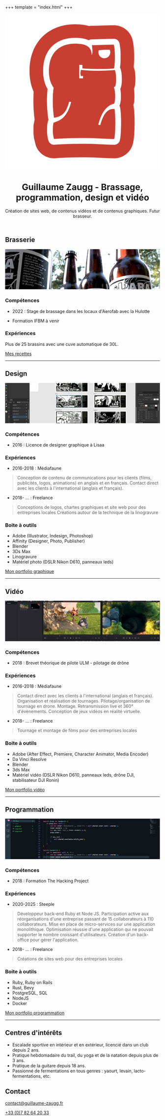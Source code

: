+++
template = "index.html"
+++

<img src="/logo-hd.webp" id="logo" alt="Guillaume Zaugg">

<header>
<!-- ![Guillaume Zaugg](./logo-hd.webp) -->


# Guillaume Zaugg - Brassage, programmation, design et vidéo

Création de sites web, de contenus vidéos et de contenus graphiques. Futur brasseur.
</header>


<main>

## Brasserie

![Beer banner](./banner-beer.webp)

### Compétences
- 2022 : Stage de brassage dans les locaux d'Aerofab avec la Hulotte

- Formation IFBM à venir

### Expériences
Plus de 25 brassins avec une cuve automatique de 30L.

[Mes recettes](https://www.littlebock.fr/brasseurs/montblanc)

---
## Design

![Design banner](./banner-graphic.webp)

### Compétences
- 2016 : Licence de designer graphique à Lisaa

### Expériences
- 2016-2018 : Médiafaune

> Conception de contenu de communications pour les clients (films, publicités, logos, animations) en anglais et en français.
> Contact direct avec les clients à l'international (anglais et français).

- 2018- ... : Freelance

> Conceptions de logos, chartes graphiques et site web pour des entreprises locales
> Créations autour de la technique de la linogravure

### Boite à outils

- Adobe (Illustrator, Indesign, Photoshop)
- Affinity (Designer, Photo, Publisher)
- Blender
- 3Ds Max
- Linogravure
- Matériel photo (DSLR Nikon D610, panneaux leds)

[Mon portfolio graphique](https://www.artstation.com/montblanc159)

---
## Vidéo

![Film banner](./banner-film.webp)

### Compétences
- 2018 : Brevet théorique de pilote ULM - pilotage de drône

### Expériences
- 2016-2018 : Médiafaune

> Contact direct avec les clients à l'international (anglais et français).
> Organisation et réalisation de tournages.
> Pilotage/organisation de tournage en drone.
> Montage.
> Retransmission live et 360° d'évènements.
> Conception de jeux vidéos en réalité virtuelle.

- 2018- ... : Freelance

> Tournage et montage de films pour des entreprises locales

### Boite à outils

- Adobe (After Effect, Premiere, Character Animator, Media Encoder)
- Da Vinci Resolve
- Blender
- 3ds Max
- Matériel vidéo (DSLR Nikon D610, panneaux leds, drône DJI, stabilisateur DJI Ronin)

[Mon portfolio vidéo](https://vimeo.com/guillaumezaugg)

---
## Programmation

![Dev banner](./banner-code.webp)

### Compétences
- 2018 : Formation The Hacking Project

### Expériences
- 2020-2025 : Steeple

> Développeur back-end Ruby et Node JS.
> Participation active aux réorganisations d'une entreprise passant de 15 collaborateurs à 110 collaborateurs.
> Mise en place de micro-services sur une application monolithique.
> Optimisation réussie d'une application qui ne pouvait supporter le nombre croissant d'utilisateurs.
> Création d'un back-office pour gérer l'application.

- 2018- ... : Freelance

> Créations de sites web pour des entreprises locales

### Boite à outils

- Ruby, Ruby on Rails
- Rust, Bevy
- PostgreSQL, SQL
- NodeJS
- Docker

[Mon portfolio programmation](https://github.com/Montblanc159)

---
## Centres d'intérêts
- Escalade sportive en intérieur et en extérieur, licencié dans un club depuis 2 ans.
- Pratique hebdomadaire du trail, du yoga et de la natation depuis plus de 3 ans.
- Pratique de la guitare depuis 18 ans.
- Passionné de fermentations en tous genres : yaourt, levain, lacto-fermentations, etc.

</main>

<footer>

## Contact

[contact@guillaume-zaugg.fr](mailto:contact@guillaume-zaugg.fr)

[+33 (0)7 82 64 20 33](tel:+33782642033)
</footer>